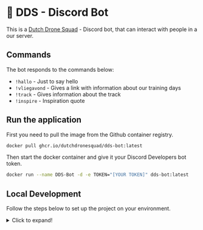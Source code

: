 # 🤖 DDS - Discord Bot

This is a [Dutch Drone Squad][dds] - Discord bot, that can interact with people in a our server.

## Commands

The bot responds to the commands below:

- `!hallo` - Just to say hello
- `!vliegavond` - Gives a link with information about our training days
- `!track` -  Gives information about the track
- `!inspire` - Inspiration quote

## Run the application

First you need to pull the image from the Github container registry.

```bash
docker pull ghcr.io/dutchdronesquad/dds-bot:latest
```

Then start the docker container and give it your Discord Developers bot token.

```bash
docker run --name DDS-Bot -d -e TOKEN="[YOUR TOKEN]" dds-bot:latest
```

## Local Development

Follow the steps below to set up the project on your environment.

<details>
  <summary>Click to expand!</summary>

Create a virtual environment with Python 3.9 or higher and install the required packages:

```bash
pip3 install -r requirements.txt
```

### Run it

To run it on your development setup, you can either run it as single docker container by building and running the container.

```bash
docker build -t dds-bot-dev .
docker run --name DDS-Bot-Dev -d -e TOKEN="[YOUR TOKEN]" dds-bot-dev
```

or with the help of docker-compose:

```bash
docker-compose up -d
```

</details>

[dds]: https://dutchdronesquad.nl
